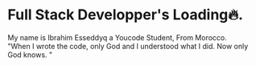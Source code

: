 
# Full Stack Developper's Loading🔥.

My name is Ibrahim Esseddyq a Youcode Student,
From Morocco. <br />
"When I wrote the code, only God and I understood what I did. Now only God knows. "

